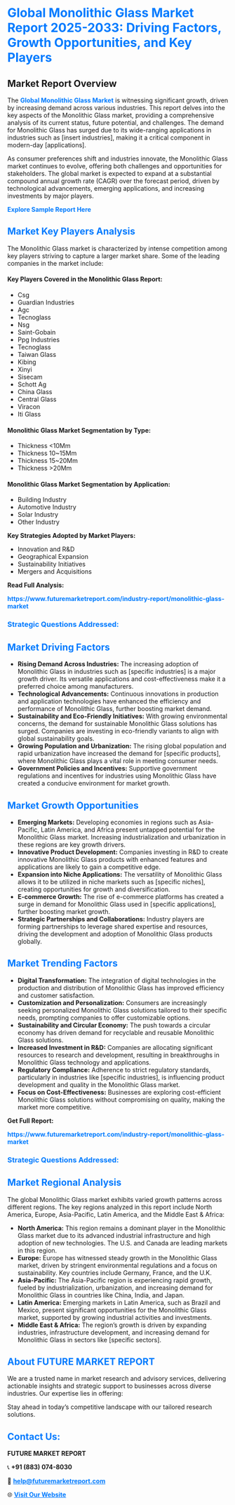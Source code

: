<h1 style="color: #007BFF;">Global Monolithic Glass Market Report 2025-2033: Driving Factors, Growth Opportunities, and Key Players</h1>

<section id="overview">
<h2>Market Report Overview</h2>
<p>The <a href="https://www.futuremarketreport.com/industry-report/monolithic-glass-market" style="color: #007BFF; text-decoration: none;"><strong>Global Monolithic Glass Market</strong></a> is witnessing significant growth, driven by increasing demand across various industries. This report delves into the key aspects of the Monolithic Glass market, providing a comprehensive analysis of its current status, future potential, and challenges. The demand for Monolithic Glass has surged due to its wide-ranging applications in industries such as [insert industries], making it a critical component in modern-day [applications].</p>
<p>As consumer preferences shift and industries innovate, the Monolithic Glass market continues to evolve, offering both challenges and opportunities for stakeholders. The global market is expected to expand at a substantial compound annual growth rate (CAGR) over the forecast period, driven by technological advancements, emerging applications, and increasing investments by major players.</p>
</section>

<section id="overview">
<p><a href="https://www.futuremarketreport.com/request-sample/reportId=30667" style="color: #007BFF; text-decoration: none;"><strong>Explore Sample Report Here</strong></a></p>
</section>

<section id="key-players">
<h2 style="color: #007BFF;">Market Key Players Analysis</h2>
<p>The Monolithic Glass market is characterized by intense competition among key players striving to capture a larger market share. Some of the leading companies in the market include:</p>
<h4>Key Players Covered in the Monolithic Glass Report:</h4>
<ul><li>Csg</li><li>Guardian Industries</li><li>Agc</li><li>Tecnoglass</li><li>Nsg</li><li>Saint-Gobain</li><li>Ppg Industries</li><li>Tecnoglass</li><li>Taiwan Glass</li><li>Kibing</li><li>Xinyi</li><li>Sisecam</li><li>Schott Ag</li><li>China Glass</li><li>Central Glass</li><li>Viracon</li><li>Iti Glass</li></ul>
<h4>Monolithic Glass Market Segmentation by Type:</h4>
<ul><li>Thickness &lt;10Mm</li><li>Thickness 10~15Mm</li><li>Thickness 15~20Mm</li><li>Thickness &gt;20Mm</li></ul>

<h4>Monolithic Glass Market Segmentation by Application:</h4>
<ul><li>Building Industry</li><li>Automotive Industry</li><li>Solar Industry</li><li>Other Industry</li></ul>
<p><strong>Key Strategies Adopted by Market Players:</strong></p>
<ul>
<li>Innovation and R&D</li>
<li>Geographical Expansion</li>
<li>Sustainability Initiatives</li>
<li>Mergers and Acquisitions</li>
</ul>
</section>

<section>
<p><strong>Read Full Analysis: </strong></p><a href="https://www.futuremarketreport.com/industry-report/monolithic-glass-market" style="color: #007BFF; text-decoration: none;"><strong>https://www.futuremarketreport.com/industry-report/monolithic-glass-market</strong></a>
<h3 style="color: #007BFF;">Strategic Questions Addressed:</h3>
</section>

<section id="driving-factors">
<h2 style="color: #007BFF;">Market Driving Factors</h2>
<ul>
<li><strong>Rising Demand Across Industries:</strong> The increasing adoption of Monolithic Glass in industries such as [specific industries] is a major growth driver. Its versatile applications and cost-effectiveness make it a preferred choice among manufacturers.</li>
<li><strong>Technological Advancements:</strong> Continuous innovations in production and application technologies have enhanced the efficiency and performance of Monolithic Glass, further boosting market demand.</li>
<li><strong>Sustainability and Eco-Friendly Initiatives:</strong> With growing environmental concerns, the demand for sustainable Monolithic Glass solutions has surged. Companies are investing in eco-friendly variants to align with global sustainability goals.</li>
<li><strong>Growing Population and Urbanization:</strong> The rising global population and rapid urbanization have increased the demand for [specific products], where Monolithic Glass plays a vital role in meeting consumer needs.</li>
<li><strong>Government Policies and Incentives:</strong> Supportive government regulations and incentives for industries using Monolithic Glass have created a conducive environment for market growth.</li>
</ul>
</section>

<section id="growth-opportunities">
<h2 style="color: #007BFF;">Market Growth Opportunities</h2>
<ul>
<li><strong>Emerging Markets:</strong> Developing economies in regions such as Asia-Pacific, Latin America, and Africa present untapped potential for the Monolithic Glass market. Increasing industrialization and urbanization in these regions are key growth drivers.</li>
<li><strong>Innovative Product Development:</strong> Companies investing in R&D to create innovative Monolithic Glass products with enhanced features and applications are likely to gain a competitive edge.</li>
<li><strong>Expansion into Niche Applications:</strong> The versatility of Monolithic Glass allows it to be utilized in niche markets such as [specific niches], creating opportunities for growth and diversification.</li>
<li><strong>E-commerce Growth:</strong> The rise of e-commerce platforms has created a surge in demand for Monolithic Glass used in [specific applications], further boosting market growth.</li>
<li><strong>Strategic Partnerships and Collaborations:</strong> Industry players are forming partnerships to leverage shared expertise and resources, driving the development and adoption of Monolithic Glass products globally.</li>
</ul>
</section>

<section id="trending-factors">
<h2 style="color: #007BFF;">Market Trending Factors</h2>
<ul>
<li><strong>Digital Transformation:</strong> The integration of digital technologies in the production and distribution of Monolithic Glass has improved efficiency and customer satisfaction.</li>
<li><strong>Customization and Personalization:</strong> Consumers are increasingly seeking personalized Monolithic Glass solutions tailored to their specific needs, prompting companies to offer customizable options.</li>
<li><strong>Sustainability and Circular Economy:</strong> The push towards a circular economy has driven demand for recyclable and reusable Monolithic Glass solutions.</li>
<li><strong>Increased Investment in R&D:</strong> Companies are allocating significant resources to research and development, resulting in breakthroughs in Monolithic Glass technology and applications.</li>
<li><strong>Regulatory Compliance:</strong> Adherence to strict regulatory standards, particularly in industries like [specific industries], is influencing product development and quality in the Monolithic Glass market.</li>
<li><strong>Focus on Cost-Effectiveness:</strong> Businesses are exploring cost-efficient Monolithic Glass solutions without compromising on quality, making the market more competitive.</li>
</ul>
</section>

<section>
<p><strong>Get Full Report: </strong></p><a href="https://www.futuremarketreport.com/industry-report/monolithic-glass-market" style="color: #007BFF; text-decoration: none;"><strong>https://www.futuremarketreport.com/industry-report/monolithic-glass-market</strong></a>
<h3 style="color: #007BFF;">Strategic Questions Addressed:</h3>
</section>


<section id="regional-analysis">
<h2 style="color: #007BFF;">Market Regional Analysis</h2>
<p>The global Monolithic Glass market exhibits varied growth patterns across different regions. The key regions analyzed in this report include North America, Europe, Asia-Pacific, Latin America, and the Middle East & Africa:</p>
<ul>
<li><strong>North America:</strong> This region remains a dominant player in the Monolithic Glass market due to its advanced industrial infrastructure and high adoption of new technologies. The U.S. and Canada are leading markets in this region.</li>
<li><strong>Europe:</strong> Europe has witnessed steady growth in the Monolithic Glass market, driven by stringent environmental regulations and a focus on sustainability. Key countries include Germany, France, and the U.K.</li>
<li><strong>Asia-Pacific:</strong> The Asia-Pacific region is experiencing rapid growth, fueled by industrialization, urbanization, and increasing demand for Monolithic Glass in countries like China, India, and Japan.</li>
<li><strong>Latin America:</strong> Emerging markets in Latin America, such as Brazil and Mexico, present significant opportunities for the Monolithic Glass market, supported by growing industrial activities and investments.</li>
<li><strong>Middle East & Africa:</strong> The region’s growth is driven by expanding industries, infrastructure development, and increasing demand for Monolithic Glass in sectors like [specific sectors].</li>
</ul>
</section>

<footer>
<h2 style="color: #007BFF;">About FUTURE MARKET REPORT</h2>
<p>We are a trusted name in market research and advisory services, delivering actionable insights and strategic support to businesses across diverse industries. Our expertise lies in offering:</p>

<p>Stay ahead in today’s competitive landscape with our tailored research solutions.</p>

<h2 style="color: #007BFF;">Contact Us:</h2>
<p><strong>FUTURE MARKET REPORT</strong></p>
<p>📞 <strong>+91 (883) 074-8030</strong></p>
<p>📧 <strong><a href="mailto:help@futuremarketreport.com" style="color: #007BFF;">help@futuremarketreport.com</a></strong></p>
<p>🌐 <strong><a href="https://www.futuremarketreport.com/" style="color: #007BFF;">Visit Our Website</a></strong></p>
</footer>